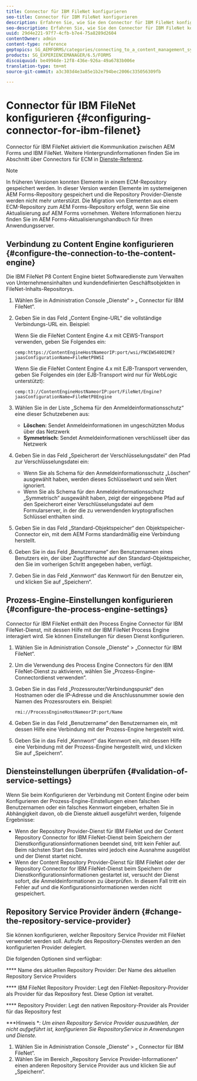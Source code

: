 ```yaml
---
title: Connector für IBM FileNet konfigurieren
seo-title: Connector für IBM FileNet konfigurieren
description: Erfahren Sie, wie Sie den Connector für IBM FileNet konfiguriert, um die Kommunikation zwischen AEM Forms und IBM FileNet zu aktivieren.
seo-description: Erfahren Sie, wie Sie den Connector für IBM FileNet konfiguriert, um die Kommunikation zwischen AEM Forms und IBM FileNet zu aktivieren.
uuid: 29d4e221-97f7-4cfb-b7e4-75a8289d2604
contentOwner: admin
content-type: reference
geptopics: SG_AEMFORMS/categories/connecting_to_a_content_management_system
products: SG_EXPERIENCEMANAGER/6.5/FORMS
discoiquuid: be4994de-12f8-436e-926a-49a6783b006e
translation-type: tm+mt
source-git-commit: a3c303d4e3a85e1b2e794bec2006c335056309fb

---
```



# Connector für IBM FileNet konfigurieren {#configuring-connector-for-ibm-filenet}

Connector für IBM FileNet aktiviert die Kommunikation zwischen AEM Forms und IBM FileNet. Weitere Hintergrundinformationen finden Sie im Abschnitt über Connectors für ECM in [Dienste-Referenz](https://www.adobe.com/go/learn_aemforms_services_63).

>[!NOTE]
>
>In früheren Versionen konnten Elemente in einem ECM-Repository gespeichert werden. In dieser Version werden Elemente im systemeigenen AEM Forms-Repository gespeichert und die Repository Provider-Dienste werden nicht mehr unterstützt. Die Migration von Elementen aus einem ECM-Repository zum AEM Forms-Repository erfolgt, wenn Sie eine Aktualisierung auf AEM Forms vornehmen. Weitere Informationen hierzu finden Sie im AEM Forms-Aktualisierungshandbuch für Ihren Anwendungsserver.

## Verbindung zu Content Engine konfigurieren {#configure-the-connection-to-the-content-engine}

Die IBM FileNet P8 Content Engine bietet Softwaredienste zum Verwalten von Unternehmensinhalten und kundendefinierten Geschäftsobjekten in FileNet-Inhalts-Repositorys.

1. Wählen Sie in Administration Console „Dienste“ > „ Connector für IBM FileNet“.
1. Geben Sie in das Feld „Content Engine-URL“ die vollständige Verbindungs-URL ein. Beispiel:

   Wenn Sie die FileNet Content Engine 4.x mit CEWS-Transport verwenden, geben Sie Folgendes ein:

   `cemp:https://ContentEngineHostNameorIP:port/wsi/FNCEWS40DIME?jaasConfigurationName=FileNetP8WSI`

   Wenn Sie die FileNet Content Engine 4.x mit EJB-Transport verwenden, geben Sie Folgendes ein (der EJB-Transport wird nur für WebLogic unterstützt):

   `cemp:t3://ContentEngineHostNameorIP:port/FileNet/Engine?jaasConfigurationName=FileNetP8Engine`

1. Wählen Sie in der Liste „Schema für den Anmeldeinformationsschutz“ eine dieser Schutzebenen aus:

   * **Löschen:** Sendet Anmeldeinformationen im ungeschützten Modus über das Netzwerk
   * **Symmetrisch:** Sendet Anmeldeinformationen verschlüsselt über das Netzwerk

1. Geben Sie in das Feld „Speicherort der Verschlüsselungsdatei“ den Pfad zur Verschlüsselungsdatei ein:

   * Wenn Sie als Schema für den Anmeldeinformationsschutz „Löschen“ ausgewählt haben, werden dieses Schlüsselwort und sein Wert ignoriert.
   * Wenn Sie als Schema für den Anmeldeinformationsschutz „Symmetrisch“ ausgewählt haben, zeigt der eingegebene Pfad auf den Speicherort einer Verschlüsselungsdatei auf dem Formularserver, in der die zu verwendenden kryptografischen Schlüssel enthalten sind.

1. Geben Sie in das Feld „Standard-Objektspeicher“ den Objektspeicher-Connector ein, mit dem AEM Forms standardmäßig eine Verbindung herstellt.
1. Geben Sie in das Feld „Benutzername“ den Benutzernamen eines Benutzers ein, der über Zugriffsrechte auf den Standard-Objektspeicher, den Sie im vorherigen Schritt angegeben haben, verfügt.
1. Geben Sie in das Feld „Kennwort“ das Kennwort für den Benutzer ein, und klicken Sie auf „Speichern“.

## Prozess-Engine-Einstellungen konfigurieren {#configure-the-process-engine-settings}

Connector für IBM FileNet enthält den Process Engine Connector für IBM FileNet-Dienst, mit dessen Hilfe mit der IBM FileNet Process Engine interagiert wird. Sie können Einstellungen für diesen Dienst konfigurieren.

1. Wählen Sie in Administration Console „Dienste“ > „Connector für IBM FileNet“.
1. Um die Verwendung des Process Engine Connectors für den IBM FileNet-Dienst zu aktivieren, wählen Sie „Prozess-Engine-Connectordienst verwenden“.
1. Geben Sie in das Feld „Prozessrouter/Verbindungspunkt“ den Hostnamen oder die IP-Adresse und die Anschlussnummer sowie den Namen des Prozessrouters ein. Beispiel:

   `rmi://ProcessEngineHostNameorIP:port/Name`

1. Geben Sie in das Feld „Benutzername“ den Benutzernamen ein, mit dessen Hilfe eine Verbindung mit der Prozess-Engine hergestellt wird.
1. Geben Sie in das Feld „Kennwort“ das Kennwort ein, mit dessen Hilfe eine Verbindung mit der Prozess-Engine hergestellt wird, und klicken Sie auf „Speichern“.

## Diensteinstellungen überprüfen {#validation-of-service-settings}

Wenn Sie beim Konfigurieren der Verbindung mit Content Engine oder beim Konfigurieren der Prozess-Engine-Einstellungen einen falschen Benutzernamen oder ein falsches Kennwort eingeben, erhalten Sie in Abhängigkeit davon, ob die Dienste aktuell ausgeführt werden, folgende Ergebnisse:

* Wenn der Repository Provider-Dienst für IBM FileNet und der Content Repository Connector for IBM FileNet-Dienst beim Speichern der Dienstkonfigurationsinformationen beendet sind, tritt kein Fehler auf. Beim nächsten Start des Dienstes wird jedoch eine Ausnahme ausgelöst und der Dienst startet nicht.
* Wenn der Content Repository Provider-Dienst für IBM FileNet oder der Repository Connector for IBM FileNet-Dienst beim Speichern der Dienstkonfigurationsinformationen gestartet ist, versucht der Dienst sofort, die Anmeldeinformationen zu überprüfen. In diesem Fall tritt ein Fehler auf und die Konfigurationsinformationen werden nicht gespeichert.

## Repository Service Provider ändern {#change-the-repository-service-provider}

Sie können konfigurieren, welcher Repository Service Provider mit FileNet verwendet werden soll. Aufrufe des Repository-Dienstes werden an den konfigurierten Provider delegiert.

Die folgenden Optionen sind verfügbar:

**** Name des aktuellen Repository Provider: Der Name des aktuellen Repository Service Providers

**** IBM FileNet Repository Provider: Legt den FileNet-Repository-Provider als Provider für das Repository fest. Diese Option ist veraltet.

**** Repository Provider: Legt den nativen Repository-Provider als Provider für das Repository fest

***Hinweis **: Um einen Repository Service Provider auszuwählen, der nicht aufgeführt ist, konfigurieren Sie RepositoryService in Anwendungen und Dienste.<!-- Fix broken link(See Managing Services) -->*

1. Wählen Sie in Administration Console „Dienste“ > „ Connector für IBM FileNet“.
1. Wählen Sie im Bereich „Repository Service Provider-Informationen“ einen anderen Repository Service Provider aus und klicken Sie auf „Speichern“.

